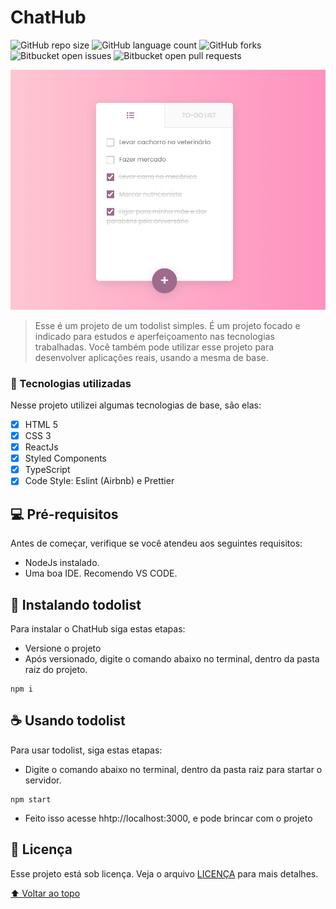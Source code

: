 # ChatHub

![GitHub repo size](https://img.shields.io/github/repo-size/kleberbernardo/README-template?style=for-the-badge)
![GitHub language count](https://img.shields.io/github/languages/count/kleberbernardo/README-template?style=for-the-badge)
![GitHub forks](https://img.shields.io/github/forks/kleberbernardo/README-template?style=for-the-badge)
![Bitbucket open issues](https://img.shields.io/bitbucket/issues/kleberbernardo/README-template?style=for-the-badge)
![Bitbucket open pull requests](https://img.shields.io/bitbucket/pr-raw/kleberbernardo/README-template?style=for-the-badge)

<img src="https://github.com/kleberbernardo/todolist/blob/main/src/images/ilustration.png" alt="TodoList">

> Esse é um projeto de um todolist simples. É um projeto focado e indicado para estudos e aperfeiçoamento nas tecnologias trabalhadas. Você também pode utilizar esse projeto para desenvolver aplicações reais, usando a mesma de base.

### :space_invader: Tecnologias utilizadas

Nesse projeto utilizei algumas tecnologias de base, são elas:

- [x] HTML 5
- [x] CSS 3
- [x] ReactJs
- [x] Styled Components
- [x] TypeScript
- [x] Code Style: Eslint (Airbnb) e Prettier

## 💻 Pré-requisitos

Antes de começar, verifique se você atendeu aos seguintes requisitos:

- NodeJs instalado.
- Uma boa IDE. Recomendo VS CODE.

## 🚀 Instalando todolist

Para instalar o ChatHub siga estas etapas:

- Versione o projeto
- Após versionado, digite o comando abaixo no terminal, dentro da pasta raiz do projeto.

```
npm i
```

## ☕ Usando todolist

Para usar todolist, siga estas etapas:

- Digite o comando abaixo no terminal, dentro da pasta raiz para startar o servidor.

```
npm start
```

- Feito isso acesse hhtp://localhost:3000, e pode brincar com o projeto

## 📝 Licença

Esse projeto está sob licença. Veja o arquivo [LICENÇA](LICENSE.md) para mais detalhes.

[⬆ Voltar ao topo](#todolist)<br>
